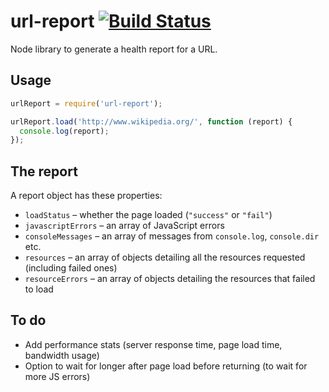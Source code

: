 url-report [![Build Status](https://travis-ci.org/callumlocke/url-report.png?branch=master)](https://travis-ci.org/callumlocke/url-report)
==========

Node library to generate a health report for a URL.


Usage
-----

```javascript
urlReport = require('url-report');

urlReport.load('http://www.wikipedia.org/', function (report) {
  console.log(report);
});
```


The report
----------

A report object has these properties:

* `loadStatus` – whether the page loaded (`"success"` or `"fail"`)
* `javascriptErrors` – an array of JavaScript errors
* `consoleMessages` – an array of messages from `console.log`, `console.dir` etc.
* `resources` – an array of objects detailing all the resources requested (including failed ones)
* `resourceErrors` – an array of objects detailing the resources that failed to load


To do
-----

* Add performance stats (server response time, page load time, bandwidth usage)
* Option to wait for longer after page load before returning (to wait for more JS errors)
